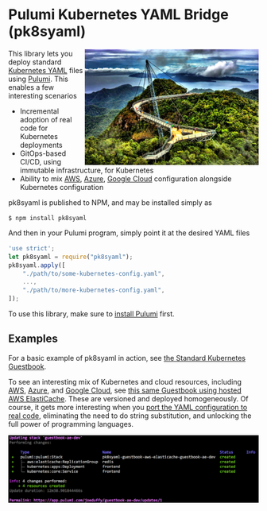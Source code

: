 # Pulumi Kubernetes YAML Bridge (pk8syaml)

<img src="./images/bridge.jpg" align="right" width=350 />

This library lets you deploy standard [Kubernetes YAML](https://kubernetes.io/docs/concepts/configuration/) files
using [Pulumi](https://pulumi.io).  This enables a few interesting scenarios

* Incremental adoption of real code for Kubernetes deployments
* GitOps-based CI/CD, using immutable infrastructure, for Kubernetes
* Ability to mix [AWS](https://pulumi.io/reference/aws.html), [Azure](https://pulumi.io/reference/azure.html),
  [Google Cloud](https://pulumi.io/reference/gcp.html) configuration alongside Kubernetes configuration

pk8syaml is published to NPM, and may be installed simply as

```
$ npm install pk8syaml
```

And then in your Pulumi program, simply point it at the desired YAML files

```javascript
'use strict';
let pk8syaml = require("pk8syaml");
pk8syaml.apply([
    "./path/to/some-kubernetes-config.yaml",
    ...,
    "./path/to/more-kubernetes-config.yaml",
]);
```

To use this library, make sure to [install Pulumi](https://pulumi.io/install) first.

## Examples

For a basic example of pk8syaml in action, see [the Standard Kubernetes Guestbook](./examples/guestbook).

To see an interesting mix of Kubernetes and cloud resources, including [AWS](https://pulumi.io/reference/aws.html),
[Azure](https://pulumi.io/reference/azure.html), and [Google Cloud](https://pulumi.io/reference/gcp.html), see
[this same Guestbook using hosted AWS ElastiCache](./examples/guestbook-aws-elasticache).  These are versioned
and deployed homogeneously.  Of course, it gets more interesting when you
[port the YAML configuration to real code](https://github.com/pulumi/examples/tree/master/kubernetes-ts-guestbook),
eliminating the need to do string substitution, and unlocking the full power of programming languages.

<img src="./examples/guestbook-aws-elasticache/images/up.png" />

